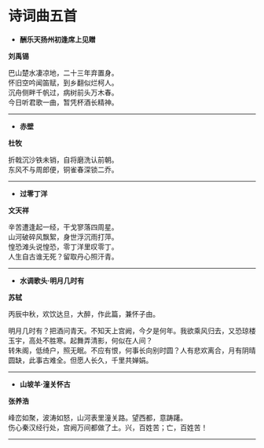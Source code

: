 # 诗词曲五首

- **酬乐天扬州初逢席上见赠**

**刘禹锡**

巴山楚水凄凉地，二十三年弃置身。  
怀旧空吟闻笛赋，到乡翻似烂柯人。  
沉舟侧畔千帆过，病树前头万木春。  
今日听君歌一曲，暂凭杯酒长精神。  

<hr>

- **赤壁**

**杜牧**

折戟沉沙铁未销，自将磨洗认前朝。  
东风不与周郎便，铜雀春深锁二乔。  

<hr>

- **过零丁洋**

**文天祥**

辛苦遭逢起一经，干戈寥落四周星。  
山河破碎风飘絮，身世浮沉雨打萍。  
惶恐滩头说惶恐，零丁洋里叹零丁。  
人生自古谁无死？留取丹心照汗青。  

<hr>

- **水调歌头·明月几时有**

**苏轼**

丙辰中秋，欢饮达旦，大醉，作此篇，兼怀子由。

明月几时有？把酒问青天。不知天上宫阙，今夕是何年。我欲乘风归去，又恐琼楼玉宇，高处不胜寒。起舞弄清影，何似在人间？  
转朱阁，低绮户，照无眠。不应有恨，何事长向别时圆？人有悲欢离合，月有阴晴圆缺，此事古难全。但愿人长久，千里共婵娟。  

<hr>

- **山坡羊·潼关怀古**

**张养浩**

峰峦如聚，波涛如怒，山河表里潼关路。望西都，意踌躇。  
伤心秦汉经行处，宫阙万间都做了土。兴，百姓苦；亡，百姓苦！  

<hr>

